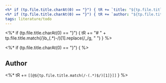 ```yaml
---
<%* if (tp.file.title.charAt(0) == "}") { tR += `title: "${tp.file.title.match(/}b_(.*)-/)[1].replace(/_/g, " ")}"` } %>
<%* if (tp.file.title.charAt(0) == "}") { tR += `author: "${tp.file.title.match(/-(.*)$/)[1].replace(/_/g, " ")}"`} %>
tags: literature/todo
---
```


<%* if (tp.file.title.charAt(0) == "}") { tR += "# " + tp.file.title.match(/}b_(.*)-/)[1].replace(/_/g, " ") } %>

<%* if (tp.file.title.charAt(0) == "}") { %>
## Author
<%* tR += `[[@${tp.file.title.match(/-(.*)$/)[1]}]]` } %>
